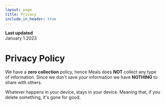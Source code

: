 ```yaml
---
layout: page
title: Privacy
include_in_header: true
---
```


**Last updated**  
January 1 2023

# Privacy Policy
We have a **zero collection** policy, hence Meals does **NOT** collect any type of information. Since we don't save your information we have **NOTHING** to share with others.

Whatever happens in your device, stays in your device. Meaning that, if you delete something, it's gone for good.